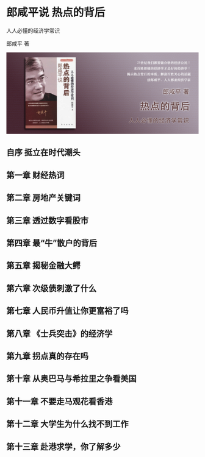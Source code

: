 郎咸平说 热点的背后
========================================

人人必懂的经济学常识

郎咸平 著

![](contents/wx-cover.png)


自序 挺立在时代潮头
----------------------------------------

第一章 财经热词
----------------------------------------

第二章 房地产关键词
----------------------------------------

第三章 透过数字看股市
----------------------------------------

第四章 最“牛”散户的背后
----------------------------------------

第五章 揭秘金融大鳄
----------------------------------------

第六章 次级债刺激了什么
----------------------------------------

第七章 人民币升值让你更富裕了吗
----------------------------------------

第八章 《士兵突击》的经济学
----------------------------------------

第九章 拐点真的存在吗
----------------------------------------

第十章 从奥巴马与希拉里之争看美国
----------------------------------------

第十一章 不要走马观花看香港
----------------------------------------

第十二章 大学生为什么找不到工作
----------------------------------------

第十三章 赴港求学，你了解多少
----------------------------------------